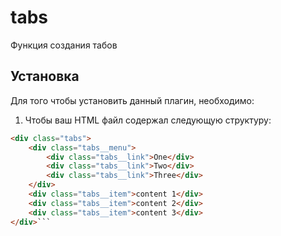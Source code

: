# tabs
Функция создания табов
## Установка
Для того чтобы установить данный плагин, необходимо:
1. Чтобы ваш HTML файл содержал следующую структуру:

  ```html
<div class="tabs">
      <div class="tabs__menu">
          <div class="tabs__link">One</div>
          <div class="tabs__link">Two</div>
          <div class="tabs__link">Three</div>
      </div>
      <div class="tabs__item">content 1</div>
      <div class="tabs__item">content 2</div>
      <div class="tabs__item">content 3</div>
</div>```

